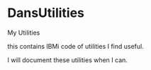 # DansUtilities
My Utilities

this contains IBMi code of utilities I find useful.

I will document these utilities when I can.



